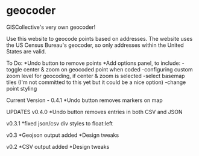 geocoder
========

GISCollective's very own geocoder!

Use this website to geocode points based on addresses. The website uses the US Census Bureau's geocoder, so only addresses within the United States are valid.

To Do:
*Undo button to remove points
*Add options panel, to include:
	-toggle center & zoom on geocoded point when coded
	-configuring custom zoom level for geocoding, if center & zoom is selected
	-select basemap tiles (I'm not committed to this yet but it could be a nice option)
	-change point styling  


Current Version - 0.4.1
*Undo button removes markers on map


UPDATES
v0.4.0
*Undo button removes entries in both CSV and JSON

v0.3.1
*fixed json/csv div styles to float:left

v0.3
*Geojson output added
*Design tweaks

v0.2
*CSV output added
*Design tweaks